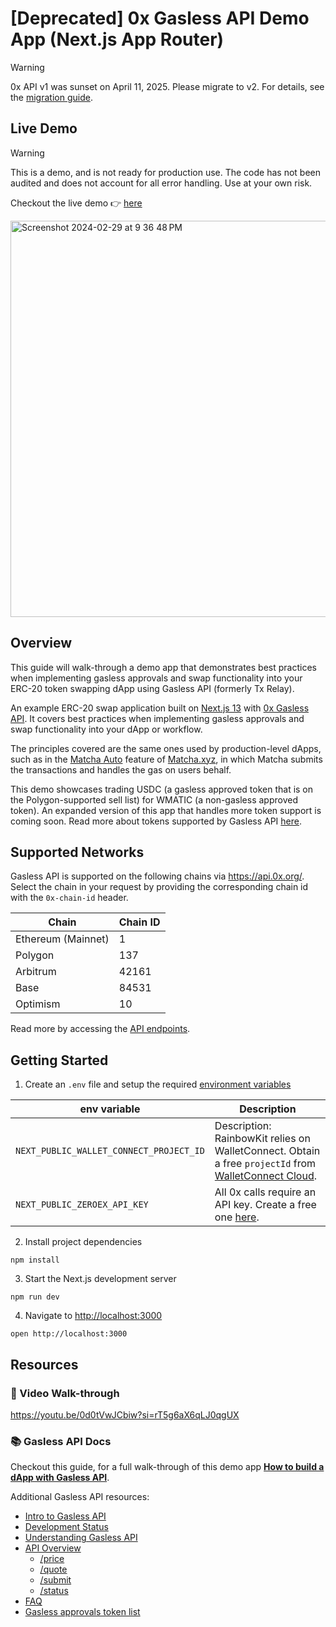 # [Deprecated] 0x Gasless API Demo App (Next.js App Router)

> [!WARNING]  
> 0x API v1 was sunset on April 11, 2025. Please migrate to v2. For details, see the [migration guide](https://0x.org/docs/upgrading).


## Live Demo

> [!WARNING]  
> This is a demo, and is not ready for production use. The code has not been audited and does not account for all error handling. Use at your own risk.

Checkout the live demo 👉 [here](https://0x-examples.vercel.app/)

<img width="634" alt="Screenshot 2024-02-29 at 9 36 48 PM" src="https://github.com/0xProject/0x-examples/assets/8042156/9bf16fd6-a420-4373-8d1c-c37c5abc3a65">

## Overview

This guide will walk-through a demo app that demonstrates best practices when implementing gasless approvals and swap functionality into your ERC-20 token swapping dApp using Gasless API (formerly Tx Relay).

An example ERC-20 swap application built on [Next.js 13](https://nextjs.org/) with [0x Gasless API](https://0x.org/docs/tx-relay-api/introduction). It covers best practices when implementing gasless approvals and swap functionality into your dApp or workflow.

The principles covered are the same ones used by production-level dApps, such as in the [Matcha Auto](https://help.matcha.xyz/en/articles/7939087-what-is-matcha-auto) feature of [Matcha.xyz](https://matcha.xyz/), in which Matcha submits the transactions and handles the gas on users behalf.

This demo showcases trading USDC (a gasless approved token that is on the Polygon-supported sell list) for WMATIC (a non-gasless approved token). An expanded version of this app that handles more token support is coming soon. Read more about tokens supported by Gasless API [here](https://0x.org/docs/tx-relay-api/guides/build-a-dapp-with-tx-relay-api#-token-lists).

## Supported Networks

Gasless API is supported on the following chains via https://api.0x.org/. Select the chain in your request by providing the corresponding chain id with the `0x-chain-id` header.

| Chain              | Chain ID |
| ------------------ | -------- |
| Ethereum (Mainnet) | 1        |
| Polygon            | 137      |
| Arbitrum           | 42161    |
| Base               | 84531    |
| Optimism           | 10       |

Read more by accessing the [API endpoints](https://0x.org/docs/tx-relay-api/api-references/overview).

## Getting Started

1. Create an `.env` file and setup the required [environment variables](https://github.com/0xProject/0x-examples/blob/main/gasless-next-app/.env.template)

| **env variable**                        | **Description**                                                                                                                             |
| --------------------------------------- | ------------------------------------------------------------------------------------------------------------------------------------------- |
| `NEXT_PUBLIC_WALLET_CONNECT_PROJECT_ID` | Description: RainbowKit relies on WalletConnect. Obtain a free `projectId` from [WalletConnect Cloud](https://cloud.walletconnect.com/app). |
| `NEXT_PUBLIC_ZEROEX_API_KEY`            | All 0x calls require an API key. Create a free one [here](https://0x.org/docs/introduction/getting-started).                                |

2. Install project dependencies

```
npm install
```

3. Start the Next.js development server

```
npm run dev
```

4. Navigate to [http://localhost:3000](http://localhost:3000)

```
open http://localhost:3000
```

## Resources

### 🎥 Video Walk-through

https://youtu.be/0d0tVwJCbiw?si=rT5g6aX6qLJ0qgUX

### 📚 Gasless API Docs

Checkout this guide, for a full walk-through of this demo app [**How to build a dApp with Gasless API**](https://0x.org/docs/tx-relay-api/guides/build-a-dapp-with-tx-relay-api).

Additional Gasless API resources:

- [Intro to Gasless API](https://0x.org/docs/tx-relay-api/introduction)
- [Development Status](https://0x.org/docs/tx-relay-api/development-status)
- [Understanding Gasless API](https://0x.org/docs/tx-relay-api/guides/understanding-tx-relay-api)
- [API Overview](https://0x.org/docs/tx-relay-api/api-references/overview)
  - [/price](https://0x.org/docs/tx-relay-api/api-references/get-tx-relay-v1-swap-price)
  - [/quote](https://0x.org/docs/tx-relay-api/api-references/get-tx-relay-v1-swap-quote)
  - [/submit](https://0x.org/docs/tx-relay-api/api-references/post-tx-relay-v1-swap-submit)
  - [/status](https://0x.org/docs/tx-relay-api/api-references/get-tx-relay-v1-swap-status-trade-hash)
- [FAQ](https://0x.org/docs/tx-relay-api/tx-relay-faq)
- [Gasless approvals token list](https://0x.org/docs/tx-relay-api/gasless-approvals-token-list)
